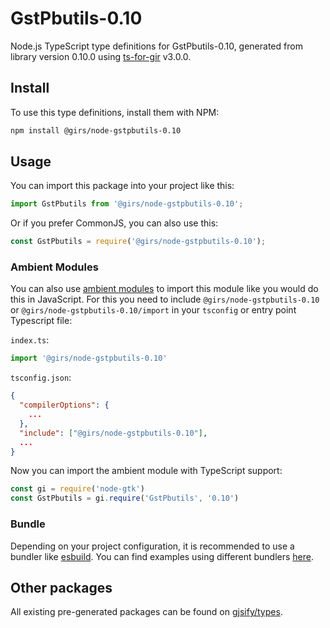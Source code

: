 
# GstPbutils-0.10

Node.js TypeScript type definitions for GstPbutils-0.10, generated from library version 0.10.0 using [ts-for-gir](https://github.com/gjsify/ts-for-gir) v3.0.0.


## Install

To use this type definitions, install them with NPM:
```bash
npm install @girs/node-gstpbutils-0.10
```

## Usage

You can import this package into your project like this:
```ts
import GstPbutils from '@girs/node-gstpbutils-0.10';
```

Or if you prefer CommonJS, you can also use this:
```ts
const GstPbutils = require('@girs/node-gstpbutils-0.10');
```

### Ambient Modules

You can also use [ambient modules](https://github.com/gjsify/ts-for-gir/tree/main/packages/cli#ambient-modules) to import this module like you would do this in JavaScript.
For this you need to include `@girs/node-gstpbutils-0.10` or `@girs/node-gstpbutils-0.10/import` in your `tsconfig` or entry point Typescript file:

`index.ts`:
```ts
import '@girs/node-gstpbutils-0.10'
```

`tsconfig.json`:
```json
{
  "compilerOptions": {
    ...
  },
  "include": ["@girs/node-gstpbutils-0.10"],
  ...
}
```

Now you can import the ambient module with TypeScript support: 

```ts
const gi = require('node-gtk')
const GstPbutils = gi.require('GstPbutils', '0.10')
```


### Bundle

Depending on your project configuration, it is recommended to use a bundler like [esbuild](https://esbuild.github.io/). You can find examples using different bundlers [here](https://github.com/gjsify/ts-for-gir/tree/main/examples).

## Other packages

All existing pre-generated packages can be found on [gjsify/types](https://github.com/gjsify/types).

